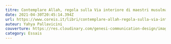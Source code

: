 ```yaml
---
titre: Contemplare Allah, regola sulla Via interiore di maestri musulmani
date: 2021-04-30T20:45:14.394Z
url: https://www.coreis.it/libri/contemplare-allah-regola-sulla-via-interiore-di-maestri-musulmani
auteur: Yahya Pallavicini
couverture: https://res.cloudinary.com/genesi-communication-design/image/upload/v1624394853/contemplare_allah_dwcrxn.jpg
category: Essais
---
```

